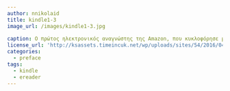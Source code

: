 ```yaml
---
author: nnikolaid
title: kindle1-3
image_url: /images/kindle1-3.jpg
      
caption: Ο πρώτος ηλεκτρονικός αναγνώστης της Amazon, που κυκλοφόρησε μόνο στις ΗΠΑ, ξεπουλήθηκε σε πεντέμισι ώρες και παρέμεινε μη διαθέσιμος για πέντε μήνες.
license_url: 'http://ksassets.timeincuk.net/wp/uploads/sites/54/2016/04/kindle1-3.jpg'
categories:
  - preface
tags:
  - kindle
  - ereader
---
```

